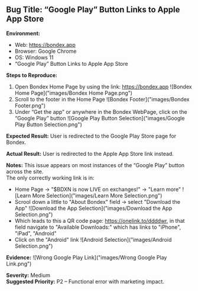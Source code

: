 ## Bug Title: “Google Play” Button Links to Apple App Store

**Environment:**
- Web: https://bondex.app
- Browser: Google Chrome
- OS: Windows 11
- “Google Play” Button Links to Apple App Store

**Steps to Reproduce:**
1. Open Bondex Home Page by using the link: https://bondex.app
![Bondex Home Page]("images/Bondex Home Page.png")
2. Scroll to the footer in the Home Page
![Bondex Footer]("images/Bondex Footer.png")
3. Under “Get the app” or anywhere in the Bondex WebPage, click on the “Google Play” button
![Google Play Button Selection]("images/Google Play Button Selection.png")

**Expected Result:**
User is redirected to the Google Play Store page for Bondex.

**Actual Result:**
User is redirected to the Apple App Store link instead.

**Notes:**
This issue appears on most instances of the “Google Play” button across the site.  
The only correctly working link is in:
- Home Page → "$BDXN is now LIVE on exchanges!" → "Learn more"
![Learn More Selection]("images/Learn More Selection.png")
- Scrool down a little to "About Bondex" field → select "Download the App" 
![Download the App Selection]("images/Download the App Selection.png")
- Which leads to this a QR code page: https://onelink.to/ddddwr, in that field navigate to "Available Downloads:" which has links to "iPhone", "iPad", "Android"
- Click on the "Android" link
![Android Selection]("images/Android Selection.png")

**Evidence:**
![Wrong Google Play Link]("images/Wrong Google Play Link.png")

**Severity:** Medium  
**Suggested Priority:** P2 – Functional error with marketing impact.
